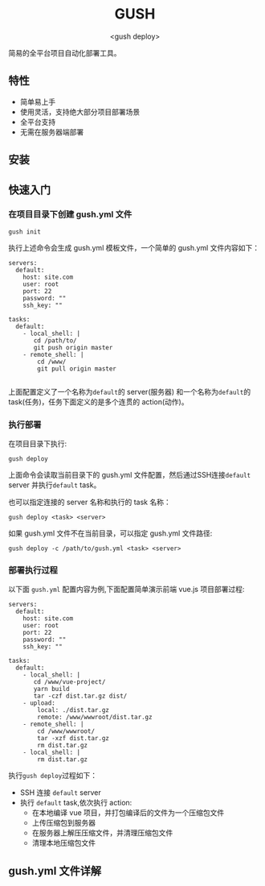 <h1 align="center"> GUSH </h1>
<p align="center"> &lt;gush deploy&gt; </p>
简易的全平台项目自动化部署工具。

## 特性
- 简单易上手
- 使用灵活，支持绝大部分项目部署场景
- 全平台支持
- 无需在服务器端部署


## 安装

## 快速入门

### 在项目目录下创建 gush.yml 文件
```
gush init
```
执行上述命令会生成 gush.yml 模板文件，一个简单的 gush.yml 文件内容如下：
```
servers:
  default:
    host: site.com
    user: root
    port: 22
    password: ""
    ssh_key: ""

tasks:
  default:
    - local_shell: |
       cd /path/to/
       git push origin master
    - remote_shell: |
        cd /www/
        git pull origin master
   
```
上面配置定义了一个名称为`default`的 server(服务器) 和一个名称为`default`的 task(任务)，任务下面定义的是多个连贯的 action(动作)。

### 执行部署
在项目目录下执行:
```
gush deploy
```
上面命令会读取当前目录下的 gush.yml 文件配置，然后通过SSH连接`default` server 并执行`default` task。

也可以指定连接的 server 名称和执行的 task 名称：
```
gush deploy <task> <server>
```

如果 gush.yml 文件不在当前目录，可以指定 gush.yml 文件路径:
```
gush deploy -c /path/to/gush.yml <task> <server>
```

### 部署执行过程
以下面 `gush.yml` 配置内容为例,下面配置简单演示前端 vue.js 项目部署过程:
```
servers:
  default:
    host: site.com
    user: root
    port: 22
    password: ""
    ssh_key: ""

tasks:
  default:
    - local_shell: |
       cd /www/vue-project/
       yarn build
       tar -czf dist.tar.gz dist/
    - upload:
        local: ./dist.tar.gz
        remote: /www/wwwroot/dist.tar.gz
    - remote_shell: |
        cd /www/wwwroot/
        tar -xzf dist.tar.gz
        rm dist.tar.gz
    - local_shell: |
        rm dist.tar.gz
```

执行`gush deploy`过程如下：
- SSH 连接 `default` server
- 执行 `default` task,依次执行 action:
    - 在本地编译 vue 项目，并打包编译后的文件为一个压缩包文件
    - 上传压缩包到服务器
    - 在服务器上解压压缩文件，并清理压缩包文件
    - 清理本地压缩包文件

## gush.yml 文件详解



